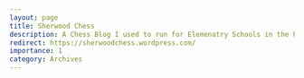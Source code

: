 ```yaml
---
layout: page
title: Sherwood Chess
description: A Chess Blog I used to run for Elemenatry Schools in the Portland, Metro area
redirect: https://sherwoodchess.wordpress.com/
importance: 1
category: Archives
---
```



